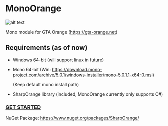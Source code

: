 # MonoOrange
![alt text](http://i.imgur.com/qF4DQKg.png)

Mono module for GTA Orange (https://gta-orange.net)

## Requirements (as of now)

* Windows 64-bit (will support linux in future)

* Mono 64-bit (Win: https://download.mono-project.com/archive/5.0.1/windows-installer/mono-5.0.1.1-x64-0.msi)

  (Keep default mono install path)

* SharpOrange library (included, MonoOrange currently only supports C#)

### [GET STARTED](https://github.com/7Hazard/MonoOrange/wiki/Getting-started)

NuGet Package: https://www.nuget.org/packages/SharpOrange/
